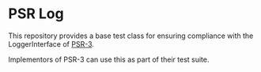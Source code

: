 PSR Log
=======

This repository provides a base test class for ensuring compliance with the LoggerInterface of 
[PSR-3](https://github.com/php-fig/fig-standards/blob/master/accepted/PSR-3-logger-interface.md).


Implementors of PSR-3 can use this as part of their test suite.
